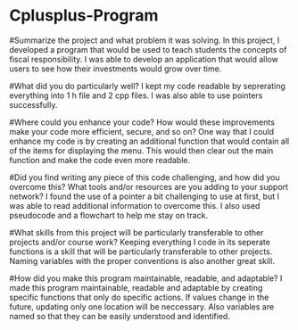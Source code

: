 # Cplusplus-Program
#Summarize the project and what problem it was solving.
In this project, I developed a program that would be used to teach students the concepts of fiscal responsibility. I was able to develop an application that would allow users to see how their investments would grow over time. 

#What did you do particularly well?
I kept my code readable by seprerating everything into 1 h file and 2 cpp files. I was also able to use pointers successfully.

#Where could you enhance your code? How would these improvements make your code more efficient, secure, and so on?
One way that I could enhance my code is by creating an additional function that would contain all of the items for displaying the menu. This would then clear out the main function and make the code even more readable.

#Did you find writing any piece of this code challenging, and how did you overcome this? What tools and/or resources are you adding to your support network?
I found the use of a pointer a bit challenging to use at first, but I was able to read additional information to overcome this. I also used pseudocode and a flowchart to help me stay on track.

#What skills from this project will be particularly transferable to other projects and/or course work?
Keeping everything I code in its seperate functions is a skill that will be particularly transferable to other projects. Naming variables with the proper conventions is also another great skill.

#How did you make this program maintainable, readable, and adaptable?
I made this program maintainable, readable and adaptable by creating specific functions that only do specific actions. If values change in the future, updating only one location will be neccessary. Also variables are named so that they can be easily understood and identified.
